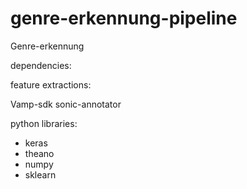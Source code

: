 # genre-erkennung-pipeline
Genre-erkennung

dependencies:

feature extractions:

Vamp-sdk
sonic-annotator

python libraries:

- keras
- theano
- numpy
- sklearn
